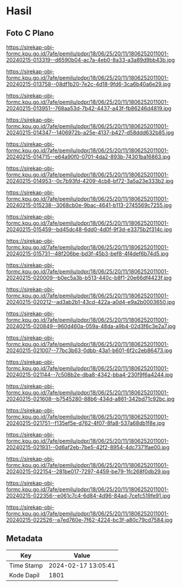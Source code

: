 # Hasil

## Foto C Plano

https://sirekap-obj-formc.kpu.go.id/7afe/pemilu/pdpr/18/06/25/20/11/1806252011001-20240215-013319--d6590b04-ac7a-4eb0-8a33-a3a89d9bb43b.jpg

https://sirekap-obj-formc.kpu.go.id/7afe/pemilu/pdpr/18/06/25/20/11/1806252011001-20240215-013758--08df1b20-7e2c-4d18-9fd6-3ca6b40a6e29.jpg

https://sirekap-obj-formc.kpu.go.id/7afe/pemilu/pdpr/18/06/25/20/11/1806252011001-20240215-013951--768aa53d-7b42-4437-a43f-fb86246d4819.jpg

https://sirekap-obj-formc.kpu.go.id/7afe/pemilu/pdpr/18/06/25/20/11/1806252011001-20240215-014347--1406972b-a25e-4137-b427-d58ddd632b85.jpg

https://sirekap-obj-formc.kpu.go.id/7afe/pemilu/pdpr/18/06/25/20/11/1806252011001-20240215-014715--e64a90f0-0701-4da2-893b-74301ba16863.jpg

https://sirekap-obj-formc.kpu.go.id/7afe/pemilu/pdpr/18/06/25/20/11/1806252011001-20240215-014953--0c7b93fd-4209-4cb8-bf72-3a5a23e333b2.jpg

https://sirekap-obj-formc.kpu.go.id/7afe/pemilu/pdpr/18/06/25/20/11/1806252011001-20240215-015238--3068cb0e-9bac-4641-b113-2745569c7255.jpg

https://sirekap-obj-formc.kpu.go.id/7afe/pemilu/pdpr/18/06/25/20/11/1806252011001-20240215-015459--bd45dc48-6dd0-4d0f-9f3d-e3375b2f314c.jpg

https://sirekap-obj-formc.kpu.go.id/7afe/pemilu/pdpr/18/06/25/20/11/1806252011001-20240215-015731--48f206be-bd3f-45b3-bef8-4f4def6b74d5.jpg

https://sirekap-obj-formc.kpu.go.id/7afe/pemilu/pdpr/18/06/25/20/11/1806252011001-20240215-020009--b0ec5a3b-b513-440c-b8f1-20e66df4423f.jpg

https://sirekap-obj-formc.kpu.go.id/7afe/pemilu/pdpr/18/06/25/20/11/1806252011001-20240215-020212--ad3ab2b1-43cd-422a-a0d4-e9a2b0003650.jpg

https://sirekap-obj-formc.kpu.go.id/7afe/pemilu/pdpr/18/06/25/20/11/1806252011001-20240215-020849--960d460a-059a-48da-a9b4-02d3f6c3e2a7.jpg

https://sirekap-obj-formc.kpu.go.id/7afe/pemilu/pdpr/18/06/25/20/11/1806252011001-20240215-021007--77bc3b63-0dbb-43a1-b601-6f2c2eb86473.jpg

https://sirekap-obj-formc.kpu.go.id/7afe/pemilu/pdpr/18/06/25/20/11/1806252011001-20240215-021144--7c508b2e-dba8-4342-bba4-230f9f6a4244.jpg

https://sirekap-obj-formc.kpu.go.id/7afe/pemilu/pdpr/18/06/25/20/11/1806252011001-20240215-021608--b7545280-88b6-434d-a861-342bd71c92bc.jpg

https://sirekap-obj-formc.kpu.go.id/7afe/pemilu/pdpr/18/06/25/20/11/1806252011001-20240215-021751--f135ef5e-d762-4f07-8fa8-537a68db1f8e.jpg

https://sirekap-obj-formc.kpu.go.id/7afe/pemilu/pdpr/18/06/25/20/11/1806252011001-20240215-021931--0d6af2eb-7be5-42f2-8954-4dc7371fae00.jpg

https://sirekap-obj-formc.kpu.go.id/7afe/pemilu/pdpr/18/06/25/20/11/1806252011001-20240215-022154--281be017-7297-4459-be79-1fc268f0db29.jpg

https://sirekap-obj-formc.kpu.go.id/7afe/pemilu/pdpr/18/06/25/20/11/1806252011001-20240215-022356--e061c7c4-6d84-4d96-84ad-7cefc519fe91.jpg

https://sirekap-obj-formc.kpu.go.id/7afe/pemilu/pdpr/18/06/25/20/11/1806252011001-20240215-022526--a7ed760e-7f62-4224-bc3f-a80c79cd7584.jpg


## Metadata

| Key        | Value               |
| ---------- | ------------------- |
| Time Stamp | 2024-02-17 13:05:41 |
| Kode Dapil | 1801                |



